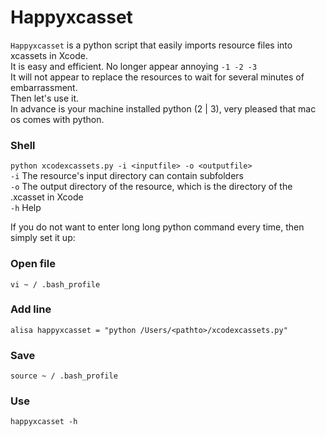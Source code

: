 # Happyxcasset
`Happyxcasset` is a python script that easily imports resource files into xcassets in Xcode.   
It is easy and efficient.
No longer appear annoying `-1 -2 -3`   
It will not appear to replace the resources to wait for several minutes of embarrassment.   
Then let's use it.   
In advance is your machine installed python (2 | 3), very pleased that mac os comes with python.   
### Shell   
`python xcodexcassets.py -i <inputfile> -o <outputfile>`   
`-i` The resource's input directory can contain subfolders   
`-o` The output directory of the resource, which is the directory of the .xcasset in Xcode   
`-h` Help

If you do not want to enter long long python command every time, then simply set it up:
### Open file   
`vi ~ / .bash_profile`   
### Add line    
`alisa happyxcasset = "python /Users/<pathto>/xcodexcassets.py"` 
### Save
`source ~ / .bash_profile`     
### Use   
`happyxcasset -h`   